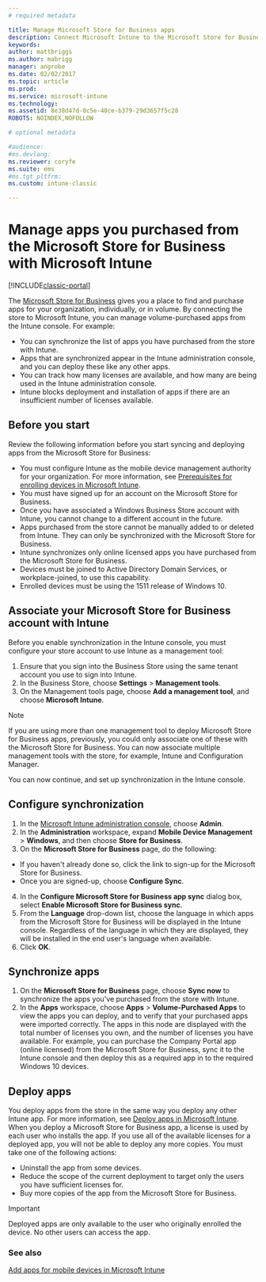 ```yaml
---
# required metadata

title: Manage Microsoft Store for Business apps 
description: Connect Microsoft Intune to the Microsoft Store for Business if you want to manage and deploy volume-purchased apps from the Intune console
keywords:
author: mattbriggs
ms.author: mabrigg
manager: angrobe
ms.date: 02/02/2017
ms.topic: article
ms.prod:
ms.service: microsoft-intune
ms.technology:
ms.assetid: 8e38d47d-0c5e-40ce-b379-29d3657f5c28
ROBOTS: NOINDEX,NOFOLLOW

# optional metadata

#audience:
#ms.devlang:
ms.reviewer: coryfe
ms.suite: ems
#ms.tgt_pltfrm:
ms.custom: intune-classic

---
```


# Manage apps you purchased from the Microsoft Store for Business with Microsoft Intune

[!INCLUDE[classic-portal](../includes/classic-portal.md)]

The [Microsoft Store for Business](https://www.microsoft.com/business-store) gives you a place to find and purchase apps for your organization, individually, or in volume. By connecting the store to Microsoft Intune, you can manage volume-purchased apps from the Intune console. For example:
* You can synchronize the list of apps you have purchased from the store with Intune.
* Apps that are synchronized appear in the Intune administration console, and you can deploy these like any other apps.
* You can track how many licenses are available, and how many are being used in the Intune administration console.
* Intune blocks deployment and installation of apps if there are an insufficient number of licenses available.

## Before you start
Review the following information before you start syncing and deploying apps from the Microsoft Store for Business:
* You must configure Intune as the mobile device management authority for your organization. For more information, see [Prerequisites for enrolling devices in Microsoft Intune](prerequisites-for-enrollment.md).
* You must have signed up for an account on the Microsoft Store for Business.
* Once you have associated a Windows Business Store account with Intune, you cannot change to a different account in the future.
* Apps purchased from the store cannot be manually added to or deleted from Intune. They can only be synchronized with the Microsoft Store for Business.
* Intune synchronizes only online licensed apps you have purchased from the Microsoft Store for Business.
* Devices must be joined to Active Directory Domain Services, or workplace-joined, to use this capability.
* Enrolled devices must be using the 1511 release of Windows 10.

## Associate your Microsoft Store for Business account with Intune
Before you enable synchronization in the Intune console, you must configure your store account to use Intune as a management tool:
1. Ensure that you sign into the Business Store using the same tenant account you use to sign into Intune.
2. In the Business Store, choose **Settings** > **Management tools**.
3. On the Management tools page, choose **Add a management tool**, and choose **Microsoft Intune**.

> [!NOTE]
> If you are using more than one management tool to deploy Microsoft Store for Business apps, previously, you could only associate one of these with the Microsoft Store for Business. You can now associate multiple management tools with the store, for example, Intune and Configuration Manager.

You can now continue, and set up synchronization in the Intune console.

## Configure synchronization

1. In the [Microsoft Intune administration console](https://manage.microsoft.com), choose **Admin**.
2. In the **Administration** workspace, expand **Mobile Device Management** > **Windows**, and then choose **Store for Business**.
3. On the **Microsoft Store for Business** page, do the following:
 * If you haven't already done so, click the link to sign-up for the Microsoft Store for Business.
 * Once you are signed-up, choose **Configure Sync**.
4. In the **Configure Microsoft Store for Business app sync** dialog box, select **Enable Microsoft Store for Business sync**.
5. From the **Language** drop-down list, choose the language in which apps from the Microsoft Store for Business will be displayed in the Intune console. Regardless of the language in which they are displayed, they will be installed in the end user's language when available.
6. Click **OK**.

## Synchronize apps

1. On the **Microsoft Store for Business** page, choose **Sync now** to synchronize the apps you've purchased from the store with Intune.
2. In the **Apps** workspace, choose **Apps** > **Volume-Purchased Apps** to view the apps you can deploy, and to verify that your purchased apps were imported correctly. The apps in this node are displayed with the total number of licenses you own, and the number of licenses you have available.
For example, you can purchase the Company Portal app (online licensed) from the Microsoft Store for Business, sync it to the Intune console and then deploy this as a required app in to the required Windows 10 devices. 


## Deploy apps

You deploy apps from the store in the same way you deploy any other Intune app. For more information, see [Deploy apps in Microsoft Intune](deploy-apps-in-microsoft-intune.md).
When you deploy a Microsoft Store for Business app, a license is used by each user who installs the app. If you use all of the available licenses for a deployed app, you will not be able to deploy any more copies. You must take one of the following actions:
* Uninstall the app from some devices.
* Reduce the scope of the current deployment to target only the users you have sufficient licenses for.
* Buy more copies of the app from the Microsoft Store for Business.

> [!Important]
> Deployed apps are only available to the user who originally enrolled the device. No other users can access the app.


### See also
[Add apps for mobile devices in Microsoft Intune](add-apps-for-mobile-devices-in-microsoft-intune.md)
